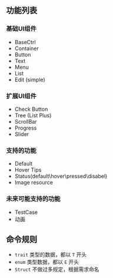 
## 功能列表

### 基础UI组件
* BaseCtrl
* Container
* Button
* Text
* Menu
* List
* Edit (simple)
  
### 扩展UI组件
* Check Button
* Tree (List Plus)
* ScrollBar
* Progress
* Slider

### 支持的功能
* Default
* Hover Tips
* Status(default\hover\pressed\disabel)
* Image resource

### 未来可能支持的功能
* TestCase
* 动画


## 命令规则

* `trait` 类型的数据，都以 `T` 开头
* `enum` 类型数据，都以 `E` 开头
* `Struct` 不做过多规定，根据需求命名

